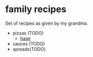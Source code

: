 # family recipes

Set of recipes as given by my grandma.


- pizzas (TODO)
    - [base](./pizzas/base.md)
- sauces (TODO)
- spreads(TODO)
